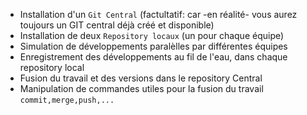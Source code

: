 - Installation d'un `Git Central` (factultatif: car -en réalité- vous aurez toujours un GIT central déjà créé et disponible)
- Installation de deux  `Repository locaux` (un pour chaque équipe)
- Simulation de développements paralèlles par différentes équipes
- Enregistrement des développements au fil de l'eau, dans chaque repository local
- Fusion du travail et des versions dans le repository Central
- Manipulation de commandes utiles pour la fusion du travail `commit,merge,push,...`
